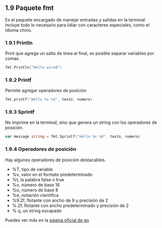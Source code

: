 ## 1.9 Paquete fmt

Es el paquete encargado de manejar entradas y salidas en la terminal.
Incluye todo lo necesario para lidiar con caracteres especiales, como el
idioma chino.

### 1.9.1 Println

Print que agrega un salto de linea al final, es posible separar
variables por comas.

``` go
fmt.Println("Hello wired")
```

### 1.9.2 Printf

Permite agregar operadores de posición

``` go
fmt.printf("Hello %s %d", texto, numero)
```

### 1.9.3 Sprintf

No imprime en la terminal, sino que genera un string con los operadores
de posición.

``` go
var message string = fmt.Sprintf("Hello %s %d", texto, numero)
```

### 1.9.4 Operadores de posición

Hay algunos operadores de posición destacables.

-   %T, tipo de variable
-   %v, valor en el formato predeterminado
-   %t, la palabra false o true
-   %x, número de base 16
-   %o, número de base 8
-   %e, notación científica
-   %9.2f, flotante con ancho de 9 y precisión de 2
-   %.2f, flotante con ancho predeterminado y precisión de 2
-   % q, un string escapado

Puedes ver más en la [página oficial de go](https://pkg.go.dev/fmt)

